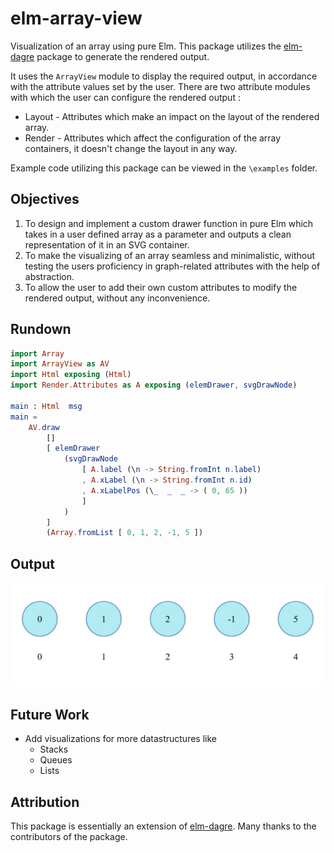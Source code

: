 # elm-array-view 
Visualization of an array using pure Elm. This package utilizes the [elm-dagre](https://package.elm-lang.org/packages/goyalarchit/elm-dagre/latest/) package to generate the rendered output. 

It uses the `ArrayView` module to display the required output, in accordance with the attribute values set by the user.
There are two attribute modules with which the user can configure the rendered output :  
- Layout - Attributes which make an impact on the layout of the rendered array.
- Render - Attributes which affect the configuration of the array containers, it doesn't change the layout in any way. 

Example code utilizing this package can be viewed in the `\examples` folder.

## Objectives
1. To design and implement a custom drawer function in pure Elm which takes in a user defined array as a parameter and outputs a clean representation of it in an SVG container.
2. To make the visualizing of an array seamless and minimalistic, without testing the users proficiency in graph-related attributes with the help of abstraction. 
3. To allow the user to add their own custom attributes to modify the rendered output, without any inconvenience. 

## Rundown

```elm
import Array
import ArrayView as AV
import Html exposing (Html)
import Render.Attributes as A exposing (elemDrawer, svgDrawNode)

main : Html  msg
main =
	AV.draw
		[]
		[ elemDrawer
			(svgDrawNode
				[ A.label (\n -> String.fromInt n.label)
				, A.xLabel (\n -> String.fromInt n.id)
				, A.xLabelPos (\_  _  _ -> ( 0, 65 ))
				]
			)
		]
		(Array.fromList [ 0, 1, 2, -1, 5 ])
```
## Output
![Array visualization](examples/view-output.jpeg)

## Future Work

-  Add visualizations for more datastructures like
    - Stacks
    - Queues
    - Lists

## Attribution
This package is essentially an extension of [elm-dagre](https://package.elm-lang.org/packages/goyalarchit/elm-dagre/latest/). Many thanks to the contributors of the package.


